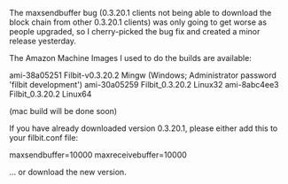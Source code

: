 The maxsendbuffer bug (0.3.20.1 clients not being able to download the block chain from other 0.3.20.1 clients) was only going to get
worse as people upgraded, so I cherry-picked the bug fix and created a minor release yesterday.

The Amazon Machine Images I used to do the builds are available:

  ami-38a05251   Filbit-v0.3.20.2 Mingw    (Windows; Administrator password 'filbit development')
  ami-30a05259   Filbit_0.3.20.2 Linux32
  ami-8abc4ee3   Filbit_0.3.20.2 Linux64

(mac build will be done soon)

If you have already downloaded version 0.3.20.1, please either add this to your filbit.conf file:

  maxsendbuffer=10000
  maxreceivebuffer=10000

... or download the new version.
